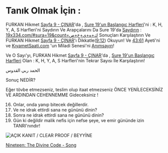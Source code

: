 # Tanık Olmak İçin :

FURKAN Hikmet [Sayfa 9 - ÇINAR](https://FurkanHikmet.com/9)'da , [Sure 19'un Başlangıç Harfleri](https://19x334.com/#sura=19&count=ك+ه+ي+ع+ص)'ni : K, H, Y, A, S Harfleri'ni Saydırın
Ve Arapçalarını Da Sure 19'da [Saydırın](https://19x334.com/#sura=19&count=ك+ه+ي+ع+ص) : [19x334.com/#sura=19&count=ك+ه+ي+ع+ص](https://19x334.com/#sura=19&count=ك+ه+ي+ع+ص)
Sonuçları Karşılaştırın
Ve FURKAN Hikmet [Sayfa 9 - ÇINAR](https://FurkanHikmet.com/9)'ı Dikkatle([9:12](https://FurkanHikmet.com/9#12)) Okuyun! Ve [43:61](https://OnurluKURAN.com/43#61) Ayeti'ni ve [KıyametSaati.com](http://KıyametSaati.com) 'un Miladi Senesi'ni [Anımsayın](http://KıyametSaati.com)!

Ve O Sayı'yı,
FURKAN Hikmet [Sayfa 9 - ÇINAR](https://FurkanHikmet.com/9)'da , [Sure 19'un Başlangıç Harfleri](https://19x334.com/#sura=19&count=ك+ه+ي+ع+ص) Olan : K, H, Y, A, S Harfleri'nin Tekrar Sayısı İle Karşılaştırın!

الحمد ربي القدوس

Sonuç NEDİR?

Eğer tövbe etmezseniz, teslim olup itaat etmezseniz ÖNCE YENİLECEKSİNİZ
VE ARDINDAN CEHENNEMME Gideceksiniz !

16. Onlar, onda yanıp bitecek değillerdir.
17. Ve ne idrak ettirdi sana ne gününü dinin?
18. Sonra ne idrak ettirdi sana ne gününü dinin?
19. Gün ki değildir malik nefis için nefse şeye, ve emir gününde izin TANRI'nındır!

![AÇIK KANIT / CLEAR PROOF / BEYYİNE](./Proof_Resurrection_<25mb.png)

[Nineteen: The Divine Code - Song](https://www.youtube.com/watch?v=FCN8sHTF03A)
